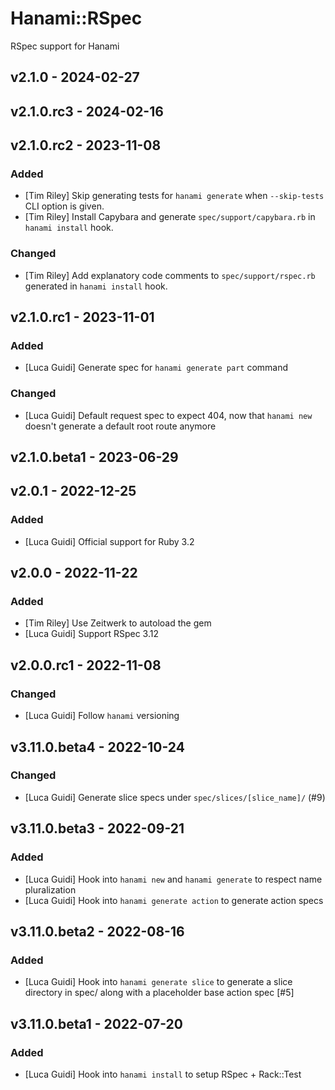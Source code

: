 # Hanami::RSpec

RSpec support for Hanami

## v2.1.0 - 2024-02-27

## v2.1.0.rc3 - 2024-02-16

## v2.1.0.rc2 - 2023-11-08

### Added

- [Tim Riley] Skip generating tests for `hanami generate` when `--skip-tests` CLI option is given.
- [Tim Riley] Install Capybara and generate `spec/support/capybara.rb` in `hanami install` hook.

### Changed

- [Tim Riley] Add explanatory code comments to `spec/support/rspec.rb` generated in `hanami install` hook.

## v2.1.0.rc1 - 2023-11-01

### Added

- [Luca Guidi] Generate spec for `hanami generate part` command

### Changed

- [Luca Guidi] Default request spec to expect 404, now that `hanami new` doesn't generate a default root route anymore

## v2.1.0.beta1 - 2023-06-29

## v2.0.1 - 2022-12-25

### Added

- [Luca Guidi] Official support for Ruby 3.2

## v2.0.0 - 2022-11-22

### Added

- [Tim Riley] Use Zeitwerk to autoload the gem
- [Luca Guidi] Support RSpec 3.12

## v2.0.0.rc1 - 2022-11-08

### Changed

- [Luca Guidi] Follow `hanami` versioning

## v3.11.0.beta4 - 2022-10-24

### Changed

- [Luca Guidi] Generate slice specs under `spec/slices/[slice_name]/` (#9)

## v3.11.0.beta3 - 2022-09-21

### Added

- [Luca Guidi] Hook into `hanami new` and `hanami generate` to respect name pluralization
- [Luca Guidi] Hook into `hanami generate action` to generate action specs

## v3.11.0.beta2 - 2022-08-16

### Added

- [Luca Guidi] Hook into `hanami generate slice` to generate a slice directory in spec/ along with a placeholder base action spec [#5]

## v3.11.0.beta1 - 2022-07-20

### Added

- [Luca Guidi] Hook into `hanami install` to setup RSpec + Rack::Test
